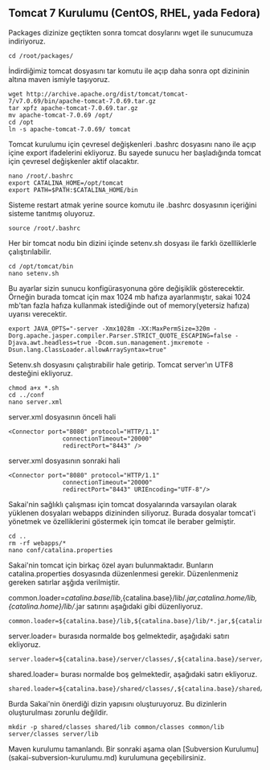 ## Tomcat 7 Kurulumu (CentOS, RHEL, yada Fedora)

Packages dizinize geçtikten sonra tomcat dosylarını wget ile sunucumuza indiriyoruz.

```
cd /root/packages/
```
İndirdiğimiz tomcat dosyasını tar komutu ile açıp daha sonra opt dizininin altına maven ismiyle taşıyoruz.
```
wget http://archive.apache.org/dist/tomcat/tomcat-7/v7.0.69/bin/apache-tomcat-7.0.69.tar.gz
tar xpfz apache-tomcat-7.0.69.tar.gz
mv apache-tomcat-7.0.69 /opt/
cd /opt
ln -s apache-tomcat-7.0.69/ tomcat
```
Tomcat kurulumu için çevresel değişkenleri .bashrc dosyasını nano ile açıp içine export ifadelerini ekliyoruz. Bu sayede sunucu her başladığında tomcat için çevresel değişkenler aktif olacaktır.
```
nano /root/.bashrc
export CATALINA_HOME=/opt/tomcat
export PATH=$PATH:$CATALINA_HOME/bin
```
Sisteme restart atmak yerine source komutu ile .bashrc dosyasının içeriğini sisteme tanıtmış oluyoruz.
```
source /root/.bashrc
```
Her bir tomcat nodu bin dizini içinde setenv.sh dosyası ile farklı özellliklerle çalıştırılabilir.
```
cd /opt/tomcat/bin
nano setenv.sh
```
Bu ayarlar sizin sunucu konfigürasyonuna göre değişiklik gösterecektir. Örneğin burada tomcat için max 1024 mb hafıza ayarlanmıştır, sakai 1024 mb'tan fazla hafıza kullanmak istediğinde out of memory(yetersiz hafıza) uyarısı verecektir.
```
export JAVA_OPTS="-server -Xmx1028m -XX:MaxPermSize=320m -Dorg.apache.jasper.compiler.Parser.STRICT_QUOTE_ESCAPING=false -Djava.awt.headless=true -Dcom.sun.management.jmxremote -Dsun.lang.ClassLoader.allowArraySyntax=true"
```
Setenv.sh dosyasını çalıştırabilir hale getirip. Tomcat server'ın UTF8 desteğini ekliyoruz.
```
chmod a+x *.sh
cd ../conf
nano server.xml
```

server.xml dosyasının önceli hali
```
<Connector port="8080" protocol="HTTP/1.1"
               connectionTimeout="20000"
               redirectPort="8443" />
```
server.xml dosyasının sonraki hali

```
<Connector port="8080" protocol="HTTP/1.1"
               connectionTimeout="20000"
               redirectPort="8443" URIEncoding="UTF-8"/>
```

Sakai'nin sağlıklı çalışması için tomcat dosyalarında varsayılan olarak yüklenen dosyaları webapps dizininden siliyoruz. Burada dosyalar tomcat'i yönetmek ve özelliklerini göstermek için tomcat ile beraber gelmiştir.
```
cd ..
rm -rf webapps/*
nano conf/catalina.properties
```
Sakai'nin tomcat için birkaç özel ayarı bulunmaktadır. Bunların catalina.properties dosyasında düzenlenmesi gerekir.
Düzenlenmeniz gereken satırlar aşğıda verilmiştir.

common.loader=${catalina.base}/lib,${catalina.base}/lib/*.jar,${catalina.home}/lib,${catalina.home}/lib/*.jar   satırını aşağıdaki gibi düzenliyoruz.

```
common.loader=${catalina.base}/lib,${catalina.base}/lib/*.jar,${catalina.home}/lib,${catalina.home}/lib/*.jar,${catalina.base}/common/classes/,${catalina.base}/common/lib/*.jar
```

server.loader= burasıda normalde boş gelmektedir, aşağıdaki satırı ekliyoruz.
```
server.loader=${catalina.base}/server/classes/,${catalina.base}/server/lib/*.jar
```

shared.loader= burası normalde boş gelmektedir, aşağıdaki satırı ekliyoruz.
```
shared.loader=${catalina.base}/shared/classes/,${catalina.base}/shared/lib/*.jar
```

Burda Sakai'nin önerdiği dizin yapısını oluşturuyoruz. Bu dizinlerin oluşturulması zorunlu değildir.
```
mkdir -p shared/classes shared/lib common/classes common/lib server/classes server/lib
```

Maven kurulumu tamanlandı. Bir sonraki aşama olan [Subversion Kurulumu] (sakai-subversion-kurulumu.md) kurulumuna geçebilirsiniz.
